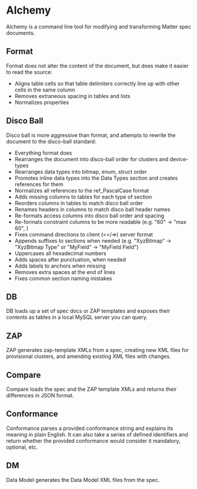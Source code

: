 # Alchemy

Alchemy is a command line tool for modifying and transforming Matter spec documents.

## Format

Format does not alter the content of the document, but does make it easier to read the source:

- Aligns table cells so that table delimiters correctly line up with other cells in the same column
- Removes extraneous spacing in tables and lists
- Normalizes properties

## Disco Ball

Disco ball is more aggressive than format, and attempts to rewrite the document to the disco-ball standard:

- Everything format does
- Rearranges the document into disco-ball order for clusters and device-types
- Rearranges data types into bitmap, enum, struct order
- Promotes inline data types into the Data Types section and creates references for them
- Normalizes all references to the ref_PascalCase format
- Adds missing columns to tables for each type of section
- Reorders columns in tables to match disco ball order
- Renames headers in columns to match disco ball header names
- Re-formats access columns into disco ball order and spacing
- Re-formats constraint columns to be more readable (e.g. "60" -> "max 60", )
- Fixes command directions to client (<=/=>) server format
- Appends suffixes to sections when needed (e.g. "XyzBitmap" -> "XyzBitmap Type" or "MyField" -> "MyField Field")
- Uppercases all hexadecimal numbers
- Adds spaces after punctuation, when needed
- Adds labels to anchors when missing
- Removes extra spaces at the end of lines
- Fixes common section naming mistakes

## DB

DB loads up a set of spec docs or ZAP templates and exposes their contents as tables in a local MySQL server you can query.

## ZAP

ZAP generates zap-template XMLs from a spec, creating new XML files for provisional clusters, and amending existing XML files with
changes.

## Compare

Compare loads the spec and the ZAP template XMLs and returns their differences in JSON format.

## Conformance

Conformance parses a provided conformance string and explains its meaning in plain English. It can also take a series of defined
identifiers and return whether the provided conformance would consider it mandatory, optional, etc.

## DM

Data Model generates the Data Model XML files from the spec.
